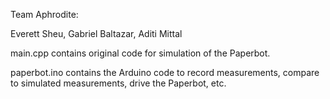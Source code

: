 Team Aphrodite:

Everett Sheu, Gabriel Baltazar, Aditi Mittal

main.cpp contains original code for simulation of the Paperbot.

paperbot.ino contains the Arduino code to record measurements, compare to simulated measurements, drive the Paperbot, etc.
